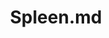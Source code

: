 ---
title: Spleen.md
release_version: v1.2
model_type: asct-b
description: '[Anatomical Structures, Cell Types, plus Biomarkers (ASCT+B) tables](https://hubmapconsortium.github.io/ccf/pages/ccf-anatomical-structures.html) aim to capture the nested *part_of* structure of anatomical human body parts, the typology of cells, and biomarkers used to identify cell types. The tables are authored and reviewed by an international team of experts. The spleen ASCT+B tables are derived from published literature, public datasets, unpublished studies from table authors, and input provided by Dr. Birte Steiniger, an early reviewer and leader in the field of spleen anatomy. The gene biomarkers are primarily derived from one landmark publication in humans: [(Madissoon et al. 2019)](https://doi.org/10.1186/s13059-019-1906-x). The anatomical structures and cell types of the spleen were highly influenced by work from Dr. Steiniger including: [(Steiniger 2015)](https://doi.org/10.1111/imm.12469), [(Steiniger et al. 2018)](https://doi.org/10.1038/s41598-018-34105-3), and [(Steiniger et al. 2007)](https://doi.org/10.1007/s00418-007-0320-8). Whenever possible, we used multiple sources to confirm gene and protein biomarkers and united them across cell types. Cell phenotypes, especially for protein-based assays, are highly granular with several markers listed at different expression levels. We anticipate further revision and refinement from multimodal studies that pair sequencing and imaging studies from the same human sample. In total, this table reports 37 anatomical structures, 60 cell types, and 194 biomarkers.'
creators:
  - 0000-0002-7250-3569
  - 0000-0003-4379-8967
  - 0000-0002-3882-457X
project_leads:
  - 0000-0002-3321-6137
reviewers:
  - 0000-0003-4632-0301
  - 0000-0001-7688-1439
  - 0000-0002-4404-8116
  - 0000-0002-3602-7331
  - 0000-0002-3522-8932
  - 0000-0001-7655-4833
creation_date: 2022-05-06T00:00:00
license: CC BY 4.0
publisher:  HuBMAP 
funder:  National Institutes of Health 
award_number:  OT2OD026671 
hubmap_id:  HBM772.KBNQ.742 
datatable: asct-b_vh_spleen.csv
doi: https://doi.org/10.48539/HBM772.KBNQ.742
---